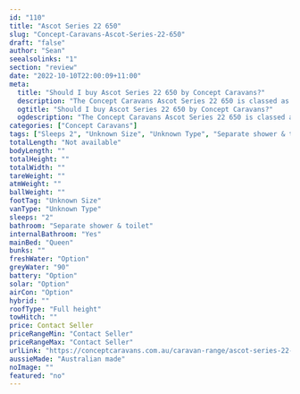 ```yaml
---
id: "110"
title: "Ascot Series 22 650"
slug: "Concept-Caravans-Ascot-Series-22-650"
draft: "false"
author: "Sean"
seealsolinks: "1"
section: "review"
date: "2022-10-10T22:00:09+11:00"
meta:
  title: "Should I buy Ascot Series 22 650 by Concept Caravans?"
  description: "The Concept Caravans Ascot Series 22 650 is classed as Unknown Type, and sleeps 2 people. It is Australian made and comes in at Unknown Size. It generally has Separate shower & toilet."
  ogtitle: "Should I buy Ascot Series 22 650 by Concept Caravans?"
  ogdescription: "The Concept Caravans Ascot Series 22 650 is classed as Unknown Type, and sleeps 2 people. It is Australian made and comes in at Unknown Size. It generally has Separate shower & toilet."
categories: ["Concept Caravans"]
tags: ["Sleeps 2", "Unknown Size", "Unknown Type", "Separate shower & toilet", "Full height", "Price Unknown", "Australian made"]
totalLength: "Not available"
bodyLength: ""
totalHeight: ""
totalWidth: ""
tareWeight: ""
atmWeight: ""
ballWeight: ""
footTag: "Unknown Size"
vanType: "Unknown Type"
sleeps: "2"
bathroom: "Separate shower & toilet"
internalBathroom: "Yes"
mainBed: "Queen"
bunks: ""
freshWater: "Option"
greyWater: "90"
battery: "Option"
solar: "Option"
airCon: "Option"
hybrid: ""
roofType: "Full height"
towHitch: ""
price: Contact Seller
priceRangeMin: "Contact Seller"
priceRangeMax: "Contact Seller"
urlLink: "https://conceptcaravans.com.au/caravan-range/ascot-series-22-650/"
aussieMade: "Australian made"
noImage: ""
featured: "no"
---
```

